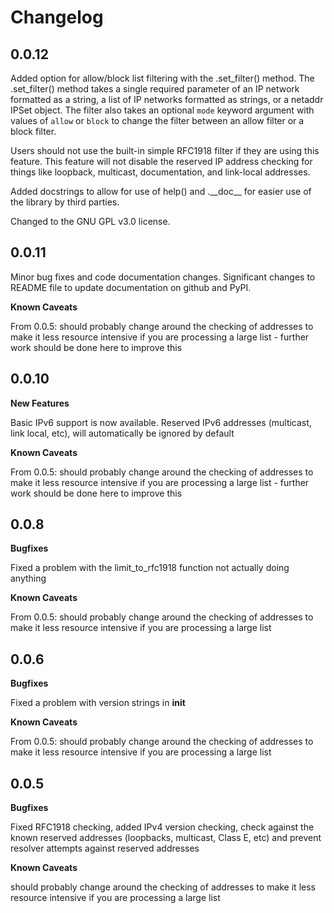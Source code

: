 # Changelog

## 0.0.12

Added option for allow/block list filtering with the .set_filter() method.  The .set_filter() method takes a single required parameter of an IP network formatted as a string, a list of IP networks formatted as strings, or a netaddr IPSet object.  The filter also takes an optional `mode` keyword argument with values of `allow` or `block` to change the filter between an allow filter or a block filter.

Users should not use the built-in simple RFC1918 filter if they are using this feature.
This feature will not disable the reserved IP address checking for things like loopback, multicast, documentation, and link-local addresses.

Added docstrings to allow for use of help() and .\_\_doc\_\_ for easier use of the library by third parties.

Changed to the GNU GPL v3.0 license.

## 0.0.11

Minor bug fixes and code documentation changes.  Significant changes to README file to update documentation on github and PyPI.

**Known Caveats** 

From 0.0.5: should probably change around the checking of addresses to make it less resource intensive if you are processing a large list - further work should be done here to improve this

## 0.0.10

**New Features**

Basic IPv6 support is now available.  Reserved IPv6 addresses (multicast, link local, etc), will automatically be ignored by default

**Known Caveats** 

From 0.0.5: should probably change around the checking of addresses to make it less resource intensive if you are processing a large list - further work should be done here to improve this

## 0.0.8

**Bugfixes**

Fixed a problem with the limit_to_rfc1918 function not actually doing anything

**Known Caveats** 

From 0.0.5: should probably change around the checking of addresses to make it less resource intensive if you are processing a large list

## 0.0.6

**Bugfixes**

Fixed a problem with version strings in __init__

**Known Caveats** 

From 0.0.5: should probably change around the checking of addresses to make it less resource intensive if you are processing a large list


## 0.0.5

**Bugfixes**

Fixed RFC1918 checking, added IPv4 version checking, check against the known reserved addresses (loopbacks, multicast, Class E, etc) and prevent resolver attempts against reserved addresses

**Known Caveats** 

should probably change around the checking of addresses to make it less resource intensive if you are processing a large list